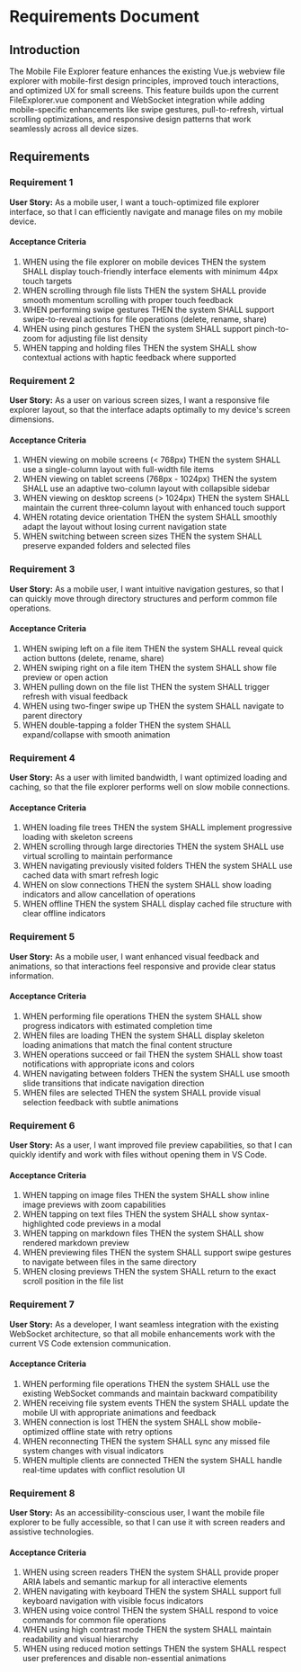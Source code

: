 # Requirements Document

## Introduction

The Mobile File Explorer feature enhances the existing Vue.js webview file explorer with mobile-first design principles, improved touch interactions, and optimized UX for small screens. This feature builds upon the current FileExplorer.vue component and WebSocket integration while adding mobile-specific enhancements like swipe gestures, pull-to-refresh, virtual scrolling optimizations, and responsive design patterns that work seamlessly across all device sizes.

## Requirements

### Requirement 1

**User Story:** As a mobile user, I want a touch-optimized file explorer interface, so that I can efficiently navigate and manage files on my mobile device.

#### Acceptance Criteria

1. WHEN using the file explorer on mobile devices THEN the system SHALL display touch-friendly interface elements with minimum 44px touch targets
2. WHEN scrolling through file lists THEN the system SHALL provide smooth momentum scrolling with proper touch feedback
3. WHEN performing swipe gestures THEN the system SHALL support swipe-to-reveal actions for file operations (delete, rename, share)
4. WHEN using pinch gestures THEN the system SHALL support pinch-to-zoom for adjusting file list density
5. WHEN tapping and holding files THEN the system SHALL show contextual actions with haptic feedback where supported

### Requirement 2

**User Story:** As a user on various screen sizes, I want a responsive file explorer layout, so that the interface adapts optimally to my device's screen dimensions.

#### Acceptance Criteria

1. WHEN viewing on mobile screens (< 768px) THEN the system SHALL use a single-column layout with full-width file items
2. WHEN viewing on tablet screens (768px - 1024px) THEN the system SHALL use an adaptive two-column layout with collapsible sidebar
3. WHEN viewing on desktop screens (> 1024px) THEN the system SHALL maintain the current three-column layout with enhanced touch support
4. WHEN rotating device orientation THEN the system SHALL smoothly adapt the layout without losing current navigation state
5. WHEN switching between screen sizes THEN the system SHALL preserve expanded folders and selected files

### Requirement 3

**User Story:** As a mobile user, I want intuitive navigation gestures, so that I can quickly move through directory structures and perform common file operations.

#### Acceptance Criteria

1. WHEN swiping left on a file item THEN the system SHALL reveal quick action buttons (delete, rename, share)
2. WHEN swiping right on a file item THEN the system SHALL show file preview or open action
3. WHEN pulling down on the file list THEN the system SHALL trigger refresh with visual feedback
4. WHEN using two-finger swipe up THEN the system SHALL navigate to parent directory
5. WHEN double-tapping a folder THEN the system SHALL expand/collapse with smooth animation

### Requirement 4

**User Story:** As a user with limited bandwidth, I want optimized loading and caching, so that the file explorer performs well on slow mobile connections.

#### Acceptance Criteria

1. WHEN loading file trees THEN the system SHALL implement progressive loading with skeleton screens
2. WHEN scrolling through large directories THEN the system SHALL use virtual scrolling to maintain performance
3. WHEN navigating previously visited folders THEN the system SHALL use cached data with smart refresh logic
4. WHEN on slow connections THEN the system SHALL show loading indicators and allow cancellation of operations
5. WHEN offline THEN the system SHALL display cached file structure with clear offline indicators

### Requirement 5

**User Story:** As a mobile user, I want enhanced visual feedback and animations, so that interactions feel responsive and provide clear status information.

#### Acceptance Criteria

1. WHEN performing file operations THEN the system SHALL show progress indicators with estimated completion time
2. WHEN files are loading THEN the system SHALL display skeleton loading animations that match the final content structure
3. WHEN operations succeed or fail THEN the system SHALL show toast notifications with appropriate icons and colors
4. WHEN navigating between folders THEN the system SHALL use smooth slide transitions that indicate navigation direction
5. WHEN files are selected THEN the system SHALL provide visual selection feedback with subtle animations

### Requirement 6

**User Story:** As a user, I want improved file preview capabilities, so that I can quickly identify and work with files without opening them in VS Code.

#### Acceptance Criteria

1. WHEN tapping on image files THEN the system SHALL show inline image previews with zoom capabilities
2. WHEN tapping on text files THEN the system SHALL show syntax-highlighted code previews in a modal
3. WHEN tapping on markdown files THEN the system SHALL show rendered markdown preview
4. WHEN previewing files THEN the system SHALL support swipe gestures to navigate between files in the same directory
5. WHEN closing previews THEN the system SHALL return to the exact scroll position in the file list

### Requirement 7

**User Story:** As a developer, I want seamless integration with the existing WebSocket architecture, so that all mobile enhancements work with the current VS Code extension communication.

#### Acceptance Criteria

1. WHEN performing file operations THEN the system SHALL use the existing WebSocket commands and maintain backward compatibility
2. WHEN receiving file system events THEN the system SHALL update the mobile UI with appropriate animations and feedback
3. WHEN connection is lost THEN the system SHALL show mobile-optimized offline state with retry options
4. WHEN reconnecting THEN the system SHALL sync any missed file system changes with visual indicators
5. WHEN multiple clients are connected THEN the system SHALL handle real-time updates with conflict resolution UI

### Requirement 8

**User Story:** As an accessibility-conscious user, I want the mobile file explorer to be fully accessible, so that I can use it with screen readers and assistive technologies.

#### Acceptance Criteria

1. WHEN using screen readers THEN the system SHALL provide proper ARIA labels and semantic markup for all interactive elements
2. WHEN navigating with keyboard THEN the system SHALL support full keyboard navigation with visible focus indicators
3. WHEN using voice control THEN the system SHALL respond to voice commands for common file operations
4. WHEN using high contrast mode THEN the system SHALL maintain readability and visual hierarchy
5. WHEN using reduced motion settings THEN the system SHALL respect user preferences and disable non-essential animations